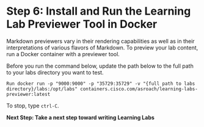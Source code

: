 # Step 6: Install and Run the Learning Lab Previewer Tool in Docker

Markdown previewers vary in their rendering capabilities as well as in their interpretations of various flavors of Markdown. To preview your lab content, run a Docker container with a previewer tool.

Before you run the command below, update the path below to the full path to your labs directory you want to test.

```
Run docker run -p "9000:9000" -p "35729:35729" -v "{full path to labs directory}/labs:/opt/labs" containers.cisco.com/asroach/learning-labs-previewer:latest
```
To stop, type `ctrl-C`.

**Next Step: Take a next step toward writing Learning Labs**
